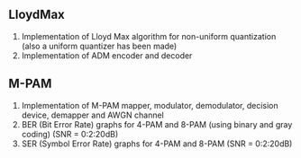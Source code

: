 ## LloydMax ##

1. Implementation of Lloyd Max algorithm for non-uniform quantization (also a uniform quantizer has been made)
2. Implementation of ADM encoder and decoder 

## M-PAM ##

1. Implementation of M-PAM mapper, modulator, demodulator, decision device, demapper and AWGN channel
2. BER (Bit Error Rate) graphs for 4-PAM and 8-PAM (using binary and gray coding) (SNR = 0:2:20dB)
3. SER (Symbol Error Rate) graphs for 4-PAM and 8-PAM (SNR = 0:2:20dB)
